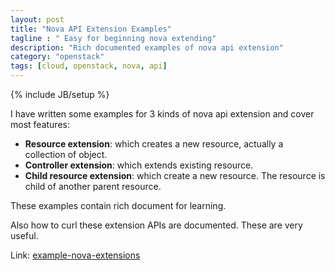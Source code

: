 ```yaml
---
layout: post
title: "Nova API Extension Examples"
tagline : " Easy for beginning nova extending"
description: "Rich documented examples of nova api extension"
category: "openstack"
tags: [cloud, openstack, nova, api]
---
```

{% include JB/setup %}

I have written some examples for 3 kinds of nova api extension and cover most features:
  
* **Resource extension**: which creates a new resource, actually a collection of object.
* **Controller extension**: which extends existing resource.
* **Child resource extension**: which create a new resource. The resource is child of another parent resource.

These examples contain rich document for learning.

Also how to curl these extension APIs are documented. These are very useful.

Link: [example-nova-extensions](https://github.com/accelazh/example-nova-exensions)